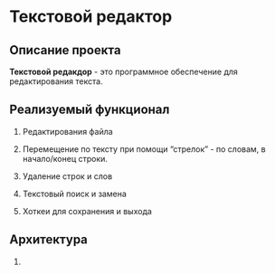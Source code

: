# Текстовой редактор

## Описание проекта
**Текстовой редакдор** - это программное обеспечение для редактирования текста. 

## Реализуемый функционал

 1. Редактирования файла


 2.  Перемещение по тексту при помощи “стрелок” - по словам, в начало/конец строки. 


 3. Удаление строк и слов


 4. Текстовый поиск и замена

  
 5. Хоткеи для сохранения и выхода


## Архитектура

1. 
